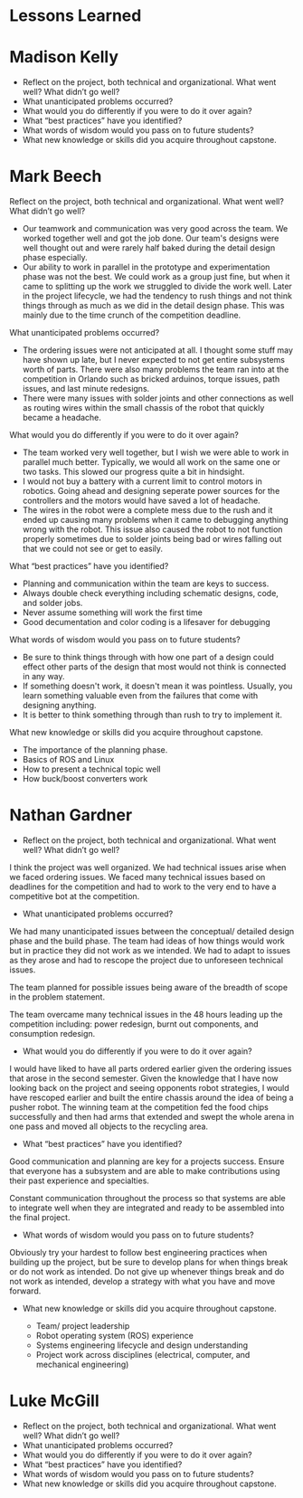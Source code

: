# Lessons Learned

# Madison Kelly

- Reflect on the project, both technical and organizational. What went well? What didn’t go well? 
- What unanticipated problems occurred? 
- What would you do differently if you were to do it over again? 
- What “best practices” have you identified? 
- What words of wisdom would you pass on to future students?
- What new knowledge or skills did you acquire throughout capstone.

# Mark Beech

Reflect on the project, both technical and organizational. What went well? What didn’t 
go well? 

- Our teamwork and communication was very good across the team. We worked together well and got the job done. Our team's designs were well thought out and were rarely half baked during the detail design phase especially. 
- Our ability to work in parallel in the prototype and experimentation phase was not the best. We could work as a group just fine, but when it came to splitting up the work we struggled to divide the work well. Later in the project lifecycle, we had the tendency to rush things and not think things through as much as we did in the detail design phase. This was mainly due to the time crunch of the competition deadline.

What unanticipated problems occurred? 

- The ordering issues were not anticipated at all. I thought some stuff may have shown up late, but I never expected to not get entire subsystems worth of parts. There were also many problems the team ran into at the competition in Orlando such as bricked arduinos, torque issues, path issues, and last minute redesigns.
- There were many issues with solder joints and other connections as well as routing wires within the small chassis of the robot that quickly became a headache.

What would you do differently if you were to do it over again? 

- The team worked very well together, but I wish we were able to work in parallel much better. Typically, we would all work on the same one or two tasks. This slowed our progress quite a bit in hindsight.
- I would not buy a battery with a current limit to control motors in robotics. Going ahead and designing seperate power sources for the controllers and the motors would have saved a lot of headache.
- The wires in the robot were a complete mess due to the rush and it ended up causing many problems when it came to debugging anything wrong with the robot. This issue also caused the robot to not function properly sometimes due to solder joints being bad or wires falling out that we could not see or get to easily.

What “best practices” have you identified? 

- Planning and communication within the team are keys to success. 
- Always double check everything including schematic designs, code, and solder jobs.
- Never assume something will work the first time
- Good decumentation and color coding is a lifesaver for debugging


What words of wisdom would you pass on to future students?

- Be sure to think things through with how one part of a design could effect other parts of the design that most would not think is connected in any way.
- If something doesn't work, it doesn't mean it was pointless. Usually, you learn something valuable even from the failures that come with designing anything.
- It is better to think something through than rush to try to implement it.

What new knowledge or skills did you acquire throughout capstone.

- The importance of the planning phase.
- Basics of ROS and Linux
- How to present a technical topic well
- How buck/boost converters work

# Nathan Gardner

- Reflect on the project, both technical and organizational. What went well? What didn’t go well? 

I think the project was well organized. We had technical issues arise when we faced ordering issues. We faced many technical issues based on deadlines for the competition and had to work to the very end to have a competitive bot at the competition.

- What unanticipated problems occurred? 

We had many unanticipated issues between the conceptual/ detailed design phase and the build phase. The team had ideas of how things would work but in practice they did not work as we intended. We had to adapt to issues as they arose and had to rescope the project due to unforeseen technical issues. 

The team planned for possible issues being aware of the breadth of scope in the problem statement. 

The team overcame many technical issues in the 48 hours leading up the competition including: power redesign, burnt out components, and consumption redesign. 

- What would you do differently if you were to do it over again? 

I would have liked to have all parts ordered earlier given the ordering issues that arose in the second semester. Given the knowledge that I have now looking back on the project and seeing opponents robot strategies, I would have rescoped earlier and built the entire chassis around the idea of being a pusher robot. The winning team at the competition fed the food chips successfully and then had arms that extended and swept the whole arena in one pass and moved all objects to the recycling area. 

- What “best practices” have you identified? 

Good communication and planning are key for a projects success. Ensure that everyone has a subsystem and are able to make contributions using their past experience and specialties. 

Constant communication throughout the process so that systems are able to integrate well when they are integrated and ready to be assembled into the final project. 

- What words of wisdom would you pass on to future students?

Obviously try your hardest to follow best engineering practices when building up the project, but be sure to develop plans for when things break or do not work as intended. Do not give up whenever things break and do not work as intended, develop a strategy with what you have and move forward. 

- What new knowledge or skills did you acquire throughout capstone.

    - Team/ project leadership
    - Robot operating system (ROS) experience
    - Systems engineering lifecycle and design understanding
    - Project work across disciplines (electrical, computer, and mechanical engineering)

# Luke McGill

- Reflect on the project, both technical and organizational. What went well? What didn’t go well? 
- What unanticipated problems occurred? 
- What would you do differently if you were to do it over again? 
- What “best practices” have you identified? 
- What words of wisdom would you pass on to future students?
- What new knowledge or skills did you acquire throughout capstone.